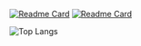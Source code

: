[![Readme Card](https://github-readme-stats.vercel.app/api/pin/?username=thennen&repo=py-ivtools)](https://github.com/thennen/py-ivtools)
[![Readme Card](https://github-readme-stats.vercel.app/api/pin/?username=thennen&repo=Synaptogen)](https://github.com/thennen/Synaptogen)

![Top Langs](https://github-readme-stats.vercel.app/api/top-langs/?username=thennen&layout=compact)
